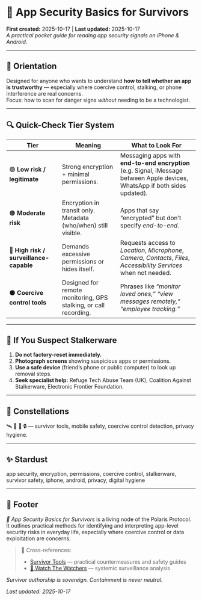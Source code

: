 # 📱 App Security Basics for Survivors  
**First created:** 2025-10-17 | **Last updated:** 2025-10-17  
*A practical pocket guide for reading app security signals on iPhone & Android.*

---

## 🧭 Orientation  
Designed for anyone who wants to understand **how to tell whether an app is trustworthy** — especially where coercive control, stalking, or phone interference are real concerns.  
Focus: how to scan for danger signs *without* needing to be a technologist.

---

## 🔍 Quick-Check Tier System  

| Tier | Meaning | What to Look For |
|------|----------|------------------|
| 🟢 **Low risk / legitimate** | Strong encryption + minimal permissions. | Messaging apps with **end-to-end encryption** (e.g. Signal, iMessage between Apple devices, WhatsApp if both sides updated). |
| 🟠 **Moderate risk** | Encryption in transit only. Metadata (who/when) still visible. | Apps that say “encrypted” but don’t specify *end-to-end*. |
| 🔴 **High risk / surveillance-capable** | Demands excessive permissions or hides itself. | Requests access to *Location*, *Microphone*, *Camera*, *Contacts*, *Files*, *Accessibility Services* when not needed. |
| ⚫️ **Coercive control tools** | Designed for remote monitoring, GPS stalking, or call recording. | Phrases like *“monitor loved ones,” “view messages remotely,” “employee tracking.”* |

---

## 🧠 If You Suspect Stalkerware  

1. **Do not factory-reset immediately.**  
2. **Photograph screens** showing suspicious apps or permissions.  
3. **Use a safe device** (friend’s phone or public computer) to look up removal steps.  
4. **Seek specialist help:** Refuge Tech Abuse Team (UK), Coalition Against Stalkerware, Electronic Frontier Foundation.

---

## 🌌 Constellations  
🛰️ 📱 🧠 🔒 — survivor tools, mobile safety, coercive control detection, privacy hygiene.

---

## ✨ Stardust  
app security, encryption, permissions, coercive control, stalkerware, survivor safety, iphone, android, privacy, digital hygiene  

---

## 🏮 Footer  
*📱 App Security Basics for Survivors* is a living node of the Polaris Protocol.  
It outlines practical methods for identifying and interpreting app-level security risks in everyday life, especially where coercive control or data exploitation are concerns.  

> 📡 Cross-references:  
> - [Survivor Tools](../) — practical countermeasures and safety guides  
> - [🧿 Watch The Watchers](../../Big_Picture_Protocols/🧿_Watch_The_Watchers/) — systemic surveillance analysis  

*Survivor authorship is sovereign. Containment is never neutral.*  

_Last updated: 2025-10-17_
